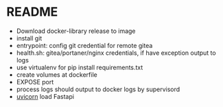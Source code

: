 # README

- Download docker-library release to image
- install git
- entrypoint: config git credential for remote gitea
- health.sh: gitea/portaner/nginx credentials, if have exception output to logs
- use virtualenv for pip install requirements.txt
- create volumes at dockerfile
- EXPOSE port
- process logs should output to docker logs by supervisord 
- [uvicorn](https://www.uvicorn.org/) load Fastapi